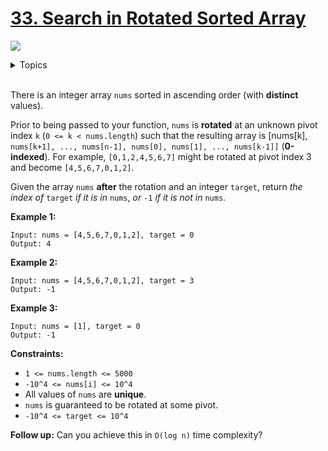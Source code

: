 # [33. Search in Rotated Sorted Array](https://leetcode-cn.com/problems/search-in-rotated-sorted-array/)

![](https://img.shields.io/badge/Difficulty-Medium-F8AF40.svg)

<details>
<summary>Topics</summary>

* [`Array`](https://leetcode-cn.com/tag/array/)
* [`Binary Search`](https://leetcode-cn.com/tag/binary-search/)

</details>
<br />

There is an integer array `nums` sorted in ascending order (with **distinct** values).

Prior to being passed to your function, `nums` is **rotated** at an unknown pivot index `k` (`0 <= k < nums.length`) such that the resulting array is [nums[k], `nums[k+1], ..., nums[n-1], nums[0], nums[1], ..., nums[k-1]]` (**0-indexed**). For example, `[0,1,2,4,5,6,7]` might be rotated at pivot index 3 and become `[4,5,6,7,0,1,2]`.

Given the array `nums` **after** the rotation and an integer `target`, return *the index of* `target` *if it is in* `nums`, *or* `-1` *if it is not in* `nums`.


**Example 1:**

```
Input: nums = [4,5,6,7,0,1,2], target = 0
Output: 4
```

**Example 2:**

```
Input: nums = [4,5,6,7,0,1,2], target = 3
Output: -1
```

**Example 3:**

```
Input: nums = [1], target = 0
Output: -1
```

**Constraints:**

 + `1 <= nums.length <= 5000`
 + `-10^4 <= nums[i] <= 10^4`
 + All values of `nums` are **unique**.
 + `nums` is guaranteed to be rotated at some pivot.
 + `-10^4 <= target <= 10^4`
 

**Follow up:** Can you achieve this in `O(log n)` time complexity?
